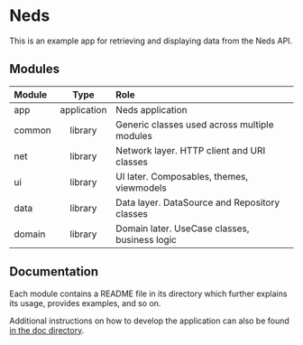 # Neds

This is an example app for retrieving and displaying data from the Neds API.

## Modules

| Module |    Type     | Role                                          |
|:-------|:-----------:|:----------------------------------------------|
| app    | application | Neds application                              |
| common |   library   | Generic classes used across multiple modules  |
| net    |   library   | Network layer. HTTP client and URI classes    |
| ui     |   library   | UI later. Composables, themes, viewmodels     |
| data   |   library   | Data layer. DataSource and Repository classes |
| domain |   library   | Domain later. UseCase classes, business logic |

## Documentation

Each module contains a README file in its directory which further explains its usage, provides examples, and so on.

Additional instructions on how to develop the application can also be found [in the doc directory](doc/README.md).
